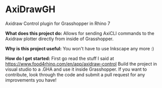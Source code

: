 # AxiDrawGH
Axidraw Control plugin for Grasshopper in Rhino 7

**What does this project do:**
Allows for sending AxiCLI commands to the Axidraw plotter directly from inside of Grasshopper.

**Why is this project useful:**
You won't have to use Inkscape any more :)

**How do I get started:**
First go read the stuff I said at https://www.food4rhino.com/en/app/axidraw-control
Build the project in visual studio to a .GHA and use it inside Grasshopper.
If you want to contribute, look through the code and submit a pull request for any improvements you have!
